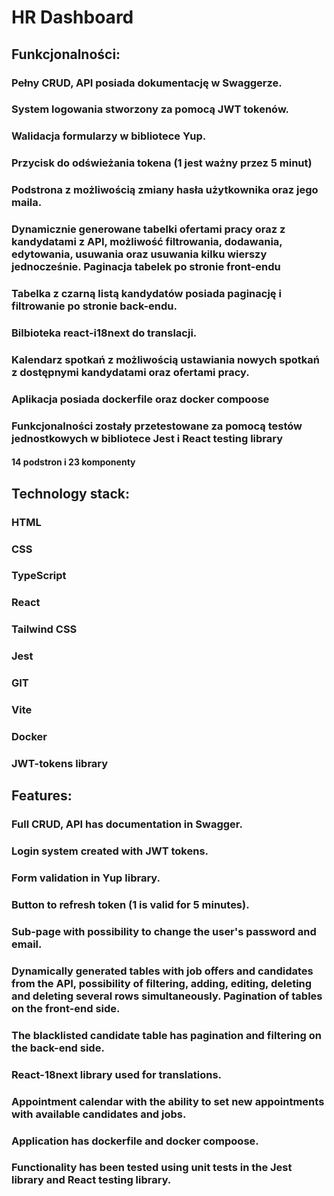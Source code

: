 # HR Dashboard

## Funkcjonalności:
### Pełny CRUD, API posiada dokumentację w Swaggerze.
### System logowania stworzony za pomocą JWT tokenów.
### Walidacja formularzy w bibliotece Yup.
### Przycisk do odświeżania tokena (1 jest ważny przez 5 minut)
### Podstrona z możliwością zmiany hasła użytkownika oraz jego maila.
### Dynamicznie generowane tabelki ofertami pracy oraz z kandydatami z API, możliwość filtrowania, dodawania, edytowania, usuwania oraz usuwania kilku wierszy jednocześnie. Paginacja tabelek po stronie front-endu
### Tabelka z czarną listą kandydatów posiada paginację i filtrowanie po stronie back-endu.
### Bilbioteka react-i18next do translacji.
### Kalendarz spotkań z możliwością ustawiania nowych spotkań z dostępnymi kandydatami oraz ofertami pracy.
### Aplikacja posiada dockerfile oraz docker compoose
### Funkcjonalności zostały przetestowane za pomocą testów jednostkowych w bibliotece Jest i React testing library


#### 14 podstron i 23 komponenty

## Technology stack:
### HTML
### CSS
### TypeScript
### React
### Tailwind CSS
### Jest
### GIT
### Vite
### Docker
### JWT-tokens library

## Features:
### Full CRUD, API has documentation in Swagger.
### Login system created with JWT tokens.
### Form validation in Yup library.
### Button to refresh token (1 is valid for 5 minutes).
### Sub-page with possibility to change the user's password and email.
### Dynamically generated tables with job offers and candidates from the API, possibility of filtering, adding, editing, deleting and deleting several rows simultaneously. Pagination of tables on the front-end side.
### The blacklisted candidate table has pagination and filtering on the back-end side.
### React-18next library used for translations.
### Appointment calendar with the ability to set new appointments with available candidates and jobs.
### Application has dockerfile and docker compoose.
### Functionality has been tested using unit tests in the Jest library and React testing library.
